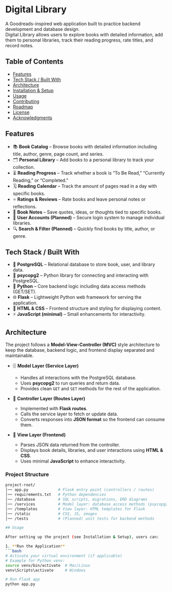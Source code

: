 <!-- 
📌 Essential Sections for a Professional README

1. Project Title & Description  
2. Table of Contents  
3. Features  
4. Tech Stack / Built With  
5. Installation & Setup  
6. Usage / Examples  
7. Project Structure  
8. Contributing  
9. Roadmap / Future Improvements  
10. License  
11. Acknowledgments / Credits  
-->

# Digital Library
A Goodreads-inspired web application built to practice backend development and database design.  
Digital Library allows users to explore books with detailed information, add them to personal libraries, track their reading progress, rate titles, and record notes. 

## Table of Contents
- [Features](#features)
- [Tech Stack / Built With](#tech-stack--built-with)
- [Architecture](#architecture)
- [Installation & Setup](#installation--setup)
- [Usage](#usage)
- [Contributing](#contributing)
- [Roadmap](#roadmap)
- [License](#license)
- [Acknowledgments](#acknowledgments)

## Features

- 📚 **Book Catalog** – Browse books with detailed information including title, author, genre, page count, and series.  
- 🗂 **Personal Library** – Add books to a personal library to track your collection.  
- ⏳ **Reading Progress** – Track whether a book is “To Be Read,” “Currently Reading,” or “Completed.”  
- 🗓️ **Reading Calendar** – Track the amount of pages read in a day with specific books.  
- ⭐ **Ratings & Reviews** – Rate books and leave personal notes or reflections.  
- 📝 **Book Notes** – Save quotes, ideas, or thoughts tied to specific books.  
- 👥 **User Accounts (Planned)** – Secure login system to manage individual libraries.  
- 🔍 **Search & Filter (Planned)** – Quickly find books by title, author, or genre.  

## Tech Stack / Built With

- 🐘 **PostgreSQL** – Relational database to store book, user, and library data.  
- 🔗 **psycopg2** – Python library for connecting and interacting with PostgreSQL.  
- 🐍 **Python** – Core backend logic including data access methods (GET/SET).  
- 🌐 **Flask** – Lightweight Python web framework for serving the application.  
- 🎨 **HTML & CSS** – Frontend structure and styling for displaying content.  
- ⚡ **JavaScript (minimal)** – Small enhancements for interactivity.  

## Architecture

The project follows a **Model-View-Controller (MVC)** style architecture to keep the database, backend logic, and frontend display separated and maintainable.  

- 🗄 **Model Layer (Service Layer)**  
  - Handles all interactions with the PostgreSQL database.  
  - Uses **psycopg2** to run queries and return data.  
  - Provides clean `GET` and `SET` methods for the rest of the application.  

- 🔧 **Controller Layer (Routes Layer)**  
  - Implemented with **Flask routes**.  
  - Calls the service layer to fetch or update data.  
  - Converts responses into **JSON format** so the frontend can consume them.  

- 🎨 **View Layer (Frontend)**  
  - Parses JSON data returned from the controller.  
  - Displays book details, libraries, and user interactions using **HTML & CSS**.  
  - Uses minimal **JavaScript** to enhance interactivity.  

### Project Structure

```bash
project-root/
│── app.py             # Flask entry point (controllers / routes)
│── requirements.txt   # Python dependencies
│── /database          # SQL scripts, migrations, ERD diagrams
│── /services          # Model layer: database access methods (psycopg2)
│── /templates         # View layer: HTML templates for Flask
│── /static            # CSS, JS, images
│── /tests             # (Planned) unit tests for backend methods

## Usage

After setting up the project (see Installation & Setup), users can:

1. **Run the Application**
```bash
# Activate your virtual environment (if applicable)
# Example for Python venv:
source venv/bin/activate  # Mac/Linux
venv\Scripts\activate     # Windows

# Run Flask app
python app.py
